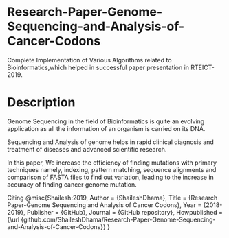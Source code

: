 # Research-Paper-Genome-Sequencing-and-Analysis-of-Cancer-Codons

Complete Implementation of Various Algorithms related to Bioinformatics,which helped in successful paper presentation in RTEICT-2019.

# Description

Genome Sequencing in the field of Bioinformatics is quite an evolving application as all the information of an organism is carried on its DNA.

Sequencing and Analysis of genome helps in rapid clinical diagnosis and treatment of diseases and advanced scientific research.

In this paper, We increase the efficiency of finding mutations with primary techniques namely, indexing, pattern matching, sequence alignments and comparison of FASTA files to find out variation, leading to the increase in accuracy of finding cancer genome mutation.

Citing
@misc{Shailesh:2019,
  Author = {ShaileshDhama},
  Title = {Research Paper-Genome Sequencing and Analysis of Cancer Codons},
  Year = {2018-2019},
  Publisher = {GitHub},
  Journal = {GitHub repository},
  Howpublished = {\url {github.com/ShaileshDhama/Research-Paper-Genome-Sequencing-and-Analysis-of-Cancer-Codons}}
  }
